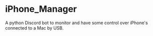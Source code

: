 # iPhone_Manager
A python Discord bot to monitor and have some control over iPhone's connected to a Mac by USB.
